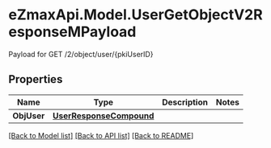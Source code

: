 # eZmaxApi.Model.UserGetObjectV2ResponseMPayload
Payload for GET /2/object/user/{pkiUserID}

## Properties

Name | Type | Description | Notes
------------ | ------------- | ------------- | -------------
**ObjUser** | [**UserResponseCompound**](UserResponseCompound.md) |  | 

[[Back to Model list]](../README.md#documentation-for-models) [[Back to API list]](../README.md#documentation-for-api-endpoints) [[Back to README]](../README.md)

